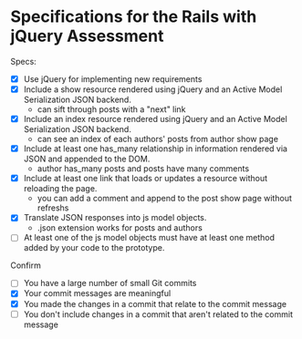 # Specifications for the Rails with jQuery Assessment

Specs:
- [x] Use jQuery for implementing new requirements
- [x] Include a show resource rendered using jQuery and an Active Model Serialization JSON backend.
  * can sift through posts with a "next" link
- [x] Include an index resource rendered using jQuery and an Active Model Serialization JSON backend.
  * can see an index of each authors' posts from author show page
- [x] Include at least one has_many relationship in information rendered via JSON and appended to the DOM.
  * author has_many posts and posts have many comments
- [x] Include at least one link that loads or updates a resource without reloading the page.
  * you can add a comment and append to the post show page without refreshs
- [x] Translate JSON responses into js model objects.
  * .json extension works for posts and authors
- [ ] At least one of the js model objects must have at least one method added by your code to the prototype.

Confirm
- [ ] You have a large number of small Git commits
- [x] Your commit messages are meaningful
- [x] You made the changes in a commit that relate to the commit message
- [ ] You don't include changes in a commit that aren't related to the commit message
